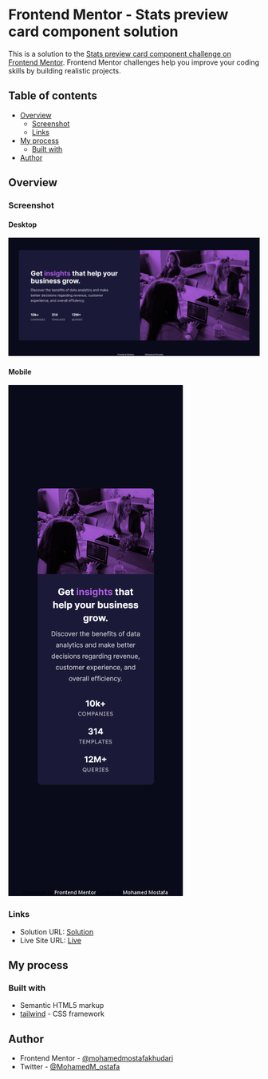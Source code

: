 # Frontend Mentor - Stats preview card component solution

This is a solution to the [Stats preview card component challenge on Frontend Mentor](https://www.frontendmentor.io/challenges/stats-preview-card-component-8JqbgoU62). Frontend Mentor challenges help you improve your coding skills by building realistic projects. 
## Table of contents

- [Overview](#overview)
  - [Screenshot](#screenshot)
  - [Links](#links)
- [My process](#my-process)
  - [Built with](#built-with)
- [Author](#author)

## Overview

### Screenshot
#### Desktop
![](./public/images/Screenshot%202022-10-18%20at%2020-53-07%20Frontend%20Mentor%20Stats%20preview%20card%20component.png)
#### Mobile
![](./public/images/Screenshot%202022-10-18%20at%2020-54-18%20Frontend%20Mentor%20Stats%20preview%20card%20component.png)

### Links

- Solution URL: [Solution](https://www.frontendmentor.io/solutions/stats-preview-card-component-using-tailwind-1xaYkjasGW)
- Live Site URL: [Live](https://mohamedmostafakhudari.github.io/stats-preview-card-component/public/)

## My process

### Built with

- Semantic HTML5 markup
- [tailwind](https://tailwindcss.com/) - CSS framework
## Author

- Frontend Mentor - [@mohamedmostafakhudari](https://www.frontendmentor.io/profile/cheng-moo)
- Twitter - [@MohamedM_ostafa](https://twitter.com/MohamedM_ostafa)
